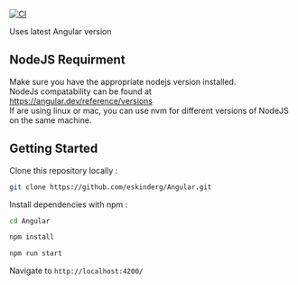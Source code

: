 [![CI](https://github.com/eskinderg/Angular/actions/workflows/CI.yml/badge.svg)](https://github.com/eskinderg/Angular/actions/workflows/CI.yml)

Uses latest Angular version

## NodeJS Requirment
Make sure you have the appropriate nodejs version installed.</br>
NodeJs compatability can be found at https://angular.dev/reference/versions </br>
If are using linux or mac, you can use nvm for different versions of NodeJS on the same machine.


## Getting Started

Clone this repository locally :

``` bash
git clone https://github.com/eskinderg/Angular.git
```

Install dependencies with npm :
``` bash
cd Angular
```

``` bash
npm install
```

``` bash
npm run start
```

Navigate to `http://localhost:4200/`
